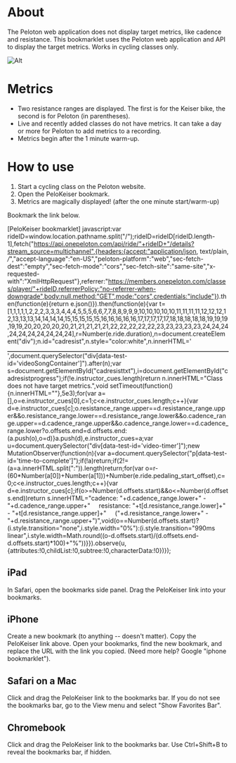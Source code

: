 # About
The Peloton web application does not display target metrics, like cadence and resistance. This bookmarklet uses the Peloton web application and API to display the target metrics. Works in cycling classes only.

![Alt](https://i.ibb.co/xqMqV4p/pelokeiser.jpg "Peloton class with target metrics")

# Metrics
- Two resistance ranges are displayed. The first is for the Keiser bike, the second is for Peloton (in parentheses).
- Live and recently added classes do not have metrics. It can take a day or more for Peloton to add metrics to a recording.
- Metrics begin after the 1 minute warm-up.

# How to use
1. Start a cycling class on the Peloton website.
2. Open the PeloKeiser bookmark.
3. Metrics are magically displayed! (after the one minute start/warm-up)

Bookmark the link below.

[PeloKeiser bookmarklet]
javascript:var rideID=window.location.pathname.split("/");rideID=rideID[rideID.length-1],fetch("https://api.onepeloton.com/api/ride/"+rideID+"/details?stream_source=multichannel",{headers:{accept:"application/json, text/plain, */*","accept-language":"en-US","peloton-platform":"web","sec-fetch-dest":"empty","sec-fetch-mode":"cors","sec-fetch-site":"same-site","x-requested-with":"XmlHttpRequest"},referrer:"https://members.onepeloton.com/classes/player/"+rideID,referrerPolicy:"no-referrer-when-downgrade",body:null,method:"GET",mode:"cors",credentials:"include"}).then(function(e){return e.json()}).then(function(e){var t=[1,1,1,1,1,2,2,2,3,3,3,4,4,4,5,5,5,6,6,7,7,8,8,9,9,9,10,10,10,10,10,11,11,11,11,12,12,12,12,13,13,13,14,14,14,14,15,15,15,15,15,16,16,16,16,16,17,17,17,17,17,18,18,18,18,18,19,19,19,19,19,20,20,20,20,20,21,21,21,21,21,22,22,22,22,22,23,23,23,23,23,24,24,24,24,24,24,24,24,24,24],r=Number(e.ride.duration),n=document.createElement("div");n.id="cadresist",n.style="color:white",n.innerHTML='<div id="cadresisttxt" style="width:100%;color:white"></div><div style="margin-top:10px;width:100%; height:2px; background-color:#555555"><div id="cadresistprogress" style="width:0%;transition:990ms linear;height:2px;background-color:white"></div></div>',document.querySelector("div[data-test-id='videoSongContainer']").after(n);var s=document.getElementById("cadresisttxt"),i=document.getElementById("cadresistprogress");if(!e.instructor_cues.length)return n.innerHTML="Class does not have target metrics.",void setTimeout(function(){n.innerHTML=""},5e3);for(var a=[],o=e.instructor_cues[0],c=1;c<e.instructor_cues.length;c++){var d=e.instructor_cues[c];o.resistance_range.upper==d.resistance_range.upper&&o.resistance_range.lower==d.resistance_range.lower&&o.cadence_range.upper==d.cadence_range.upper&&o.cadence_range.lower==d.cadence_range.lower?o.offsets.end=d.offsets.end:(a.push(o),o=d)}a.push(d),e.instructor_cues=a;var u=document.querySelector("div[data-test-id='video-timer']");new MutationObserver(function(n){var a=document.querySelector("p[data-test-id='time-to-complete']");if(!a)return;if(2!=(a=a.innerHTML.split(":")).length)return;for(var o=r-(60*Number(a[0])+Number(a[1]))+Number(e.ride.pedaling_start_offset),c=0;c<e.instructor_cues.length;c++){var d=e.instructor_cues[c];if(o>=Number(d.offsets.start)&&o<=Number(d.offsets.end))return s.innerHTML="cadence: "+d.cadence_range.lower+" - "+d.cadence_range.upper+"&nbsp;&nbsp;&nbsp;&nbsp; resistance: "+t[d.resistance_range.lower]+" - "+t[d.resistance_range.upper]+"&nbsp;&nbsp;&nbsp;&nbsp; ("+d.resistance_range.lower+" - "+d.resistance_range.upper+")",void(o==Number(d.offsets.start)?(i.style.transition="none",i.style.width="0%"):(i.style.transition="990ms linear",i.style.width=Math.round((o-d.offsets.start)/(d.offsets.end-d.offsets.start)*100)+"%"))}}).observe(u,{attributes:!0,childList:!0,subtree:!0,characterData:!0})});

## iPad
In Safari, open the bookmarks side panel. Drag the PeloKeiser link into your bookmarks.

## iPhone
Create a new bookmark (to anything -- doesn't matter). Copy the PeloKeiser link above. Open your bookmarks, find the new bookmark, and replace the URL with the link you copied. (Need more help? Google "iphone bookmarklet").

## Safari on a Mac
Click and drag the PeloKeiser link to the bookmarks bar. If you do not see the bookmarks bar, go to the View menu and select "Show Favorites Bar".

## Chromebook
Click and drag the PeloKeiser link to the bookmarks bar. Use Ctrl+Shift+B to reveal the bookmarks bar, if hidden.
